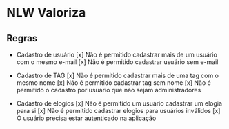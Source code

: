 # NLW Valoriza

## Regras
- Cadastro de usuário
    [x] Não é permitido cadastrar mais de um usuário com o mesmo e-mail
    [x] Não é permitido cadastrar usuário sem e-mail

- Cadastro de TAG
    [x] Não é permitido cadastrar mais de uma tag com o mesmo nome
    [x] Não é permitido cadastrar tag sem nome
    [x] Não é permitido o cadastro por usuário que não sejam administradores

- Cadastro de elogios
    [x] Não é permitido um usuário cadastrar um elogia para si
    [x] Não é permitido cadastrar elogios para usuários inválidos
    [x] O usuário precisa estar autenticado na aplicação
